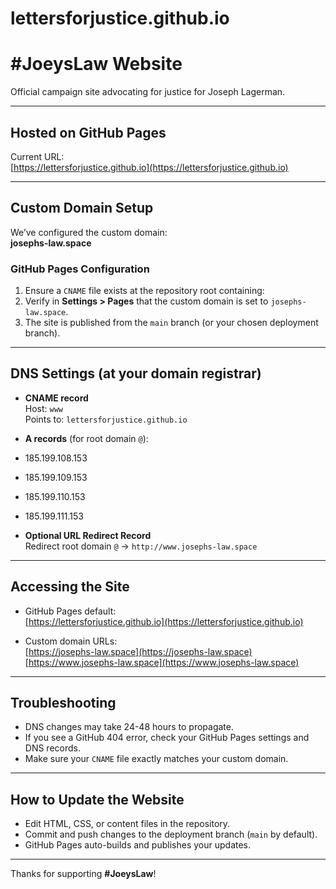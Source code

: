 # lettersforjustice.github.io  
# #JoeysLaw Website

Official campaign site advocating for justice for Joseph Lagerman.

---

## Hosted on GitHub Pages

Current URL:  
[https://lettersforjustice.github.io](https://lettersforjustice.github.io)

---

## Custom Domain Setup

We’ve configured the custom domain:  
**josephs-law.space**

### GitHub Pages Configuration

1. Ensure a `CNAME` file exists at the repository root containing:
2. Verify in **Settings > Pages** that the custom domain is set to `josephs-law.space`.  
3. The site is published from the `main` branch (or your chosen deployment branch).

---

## DNS Settings (at your domain registrar)

- **CNAME record**  
Host: `www`  
Points to: `lettersforjustice.github.io`

- **A records** (for root domain `@`):  
- 185.199.108.153  
- 185.199.109.153  
- 185.199.110.153  
- 185.199.111.153  

- **Optional URL Redirect Record**  
Redirect root domain `@` → `http://www.josephs-law.space`

---

## Accessing the Site

- GitHub Pages default:  
[https://lettersforjustice.github.io](https://lettersforjustice.github.io)

- Custom domain URLs:  
[https://josephs-law.space](https://josephs-law.space)  
[https://www.josephs-law.space](https://www.josephs-law.space)

---

## Troubleshooting

- DNS changes may take 24-48 hours to propagate.  
- If you see a GitHub 404 error, check your GitHub Pages settings and DNS records.  
- Make sure your `CNAME` file exactly matches your custom domain.

---

## How to Update the Website

- Edit HTML, CSS, or content files in the repository.  
- Commit and push changes to the deployment branch (`main` by default).  
- GitHub Pages auto-builds and publishes your updates.

---

Thanks for supporting **#JoeysLaw**!
